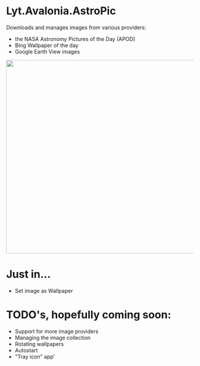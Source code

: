 # Lyt.Avalonia.AstroPic
Downloads and manages images from various providers: 

- the NASA Astronomy Pictures of the Day (APOD) 
- Bing Wallpaper of the day 
- Google Earth View images

<p align="left"><img src="AstroPicScreenshot.png" height="520"/>

# Just in...

- Set image as Wallpaper

# TODO's, hopefully coming soon: 

- Support for more image providers 
- Managing the image collection 
- Rotating wallpapers
- Autostart 
- "Tray icon" app'